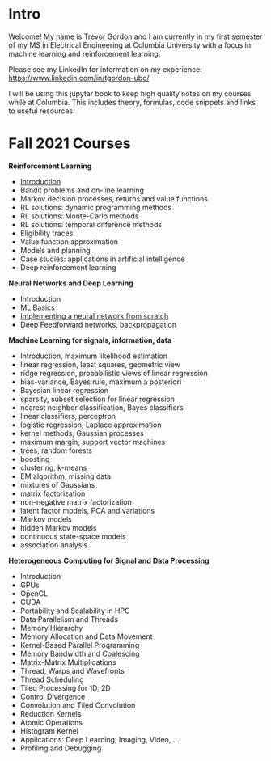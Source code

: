 # Intro

Welcome! My name is Trevor Gordon and I am currently in my first semester of my MS in Electrical Engineering at Columbia University with a focus in machine learning and reinforcement learning.

Please see my LinkedIn for information on my experience: https://www.linkedin.com/in/tgordon-ubc/

I will be using this jupyter book to keep high quality notes on my courses while at Columbia. This includes theory, formulas, code snippets and links to useful resources.

# Fall 2021 Courses

**Reinforcement Learning**
- [Introduction](https://trevor16gordon.github.io/notes/courses/ELEN6885/1_overview.html)
- Bandit problems and on-line learning
- Markov decision processes, returns and value functions
- RL solutions: dynamic programming methods
- RL solutions: Monte-Carlo methods
- RL solutions: temporal difference methods
- Eligibility traces.
- Value function approximation
- Models and planning
- Case studies: applications in artificial intelligence
- Deep reinforcement learning

**Neural Networks and Deep Learning**
- Introduction
- ML Basics
- [Implementing a neural network from scratch](https://trevor16gordon.github.io/notes/chapters/Notes/feedforward_neural_network.html)
- Deep Feedforward networks, backpropagation

**Machine Learning for signals, information, data**
- Introduction, maximum likelihood estimation
- linear regression, least squares, geometric view
- ridge regression, probabilistic views of linear regression
- bias-variance, Bayes rule, maximum a posteriori
- Bayesian linear regression
- sparsity, subset selection for linear regression
- nearest neighbor classification, Bayes classifiers
- linear classifiers, perceptron
- logistic regression, Laplace approximation
- kernel methods, Gaussian processes
- maximum margin, support vector machines
- trees, random forests
- boosting
- clustering, k-means	
- EM algorithm, missing data	
- mixtures of Gaussians	
- matrix factorization	
- non-negative matrix factorization	
- latent factor models, PCA and variations	
- Markov models	
- hidden Markov models	
- continuous state-space models	
- association analysis

**Heterogeneous Computing for Signal and Data Processing**
- Introduction
- GPUs
- OpenCL
- CUDA
- Portability and Scalability in HPC
- Data Parallelism and Threads
- Memory Hierarchy
- Memory Allocation and Data Movement
- Kernel-Based Parallel Programming
- Memory Bandwidth and Coalescing
- Matrix-Matrix Multiplications
- Thread, Warps and Wavefronts
- Thread Scheduling
- Tiled Processing for 1D, 2D
- Control Divergence
- Convolution and Tiled Convolution
- Reduction Kernels
- Atomic Operations
- Histogram Kernel
- Applications: Deep Learning, Imaging, Video, ...
- Profiling and Debugging

